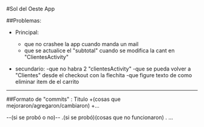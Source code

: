 #Sol del Oeste App

##Problemas:
* Principal:
  - que no crashee la app cuando manda un mail
  - que se actualice el "subtotal" cuando se modifica la cant en "ClientesActivity"
  
* secundario:
  -que no habra 2 "clientesActivity"
  -que se pueda volver a "Clientes" desde el checkout con la flechita
  -que figure texto de como eliminar item de el carrito
  
-------------------------------------------------------------------------------------------------
##Formato de "commits"  :
Titulo
+(cosas que mejoraron/agregaron/cambiaron)
+...

--(si se probó o no)--
.(si se probó)(cosas que no funcionaron)
. ...
